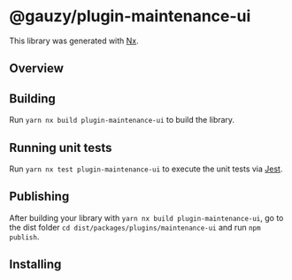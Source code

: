 # @gauzy/plugin-maintenance-ui

This library was generated with [Nx](https://nx.dev).

## Overview

## Building

Run `yarn nx build plugin-maintenance-ui` to build the library.

## Running unit tests

Run `yarn nx test plugin-maintenance-ui` to execute the unit tests via [Jest](https://jestjs.io).

## Publishing

After building your library with `yarn nx build plugin-maintenance-ui`, go to the dist folder `cd dist/packages/plugins/maintenance-ui` and run `npm publish`.

## Installing
